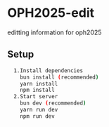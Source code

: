 # OPH2025-edit

editting information for oph2025

## Setup

```bash
  1.Install dependencies
    bun install (recommended)
    yarn install
    npm install
  2.Start server
    bun dev (recommended)
    yarn run dev
    npm run dev
```
